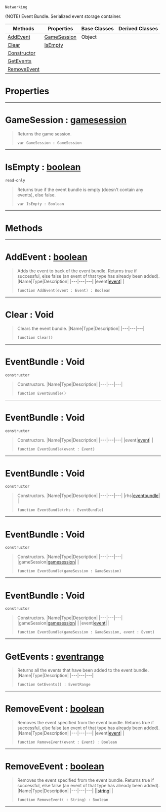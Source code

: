  `Networking`

(NOTE) Event Bundle. Serialized event storage container.

|Methods|Properties|Base Classes|Derived Classes|
|---|---|---|---|
|[ AddEvent](https://plasmaengine.github.io/PlasmaDocs/Plasma1/C++/code_reference/class_reference/eventbundle.markdown#addevent-plasma-engine-doc)|[ GameSession](https://plasmaengine.github.io/PlasmaDocs/Plasma1/C++/code_reference/class_reference/eventbundle.markdown#gamesession-plasma-engine)|Object| |
|[ Clear](https://plasmaengine.github.io/PlasmaDocs/Plasma1/C++/code_reference/class_reference/eventbundle.markdown#clear-void)|[ IsEmpty](https://plasmaengine.github.io/PlasmaDocs/Plasma1/C++/code_reference/class_reference/eventbundle.markdown#isempty-plasma-engine-docu)| | |
|[ Constructor](https://plasmaengine.github.io/PlasmaDocs/Plasma1/C++/code_reference/class_reference/eventbundle.markdown#eventbundle-void)| | | |
|[ GetEvents](https://plasmaengine.github.io/PlasmaDocs/Plasma1/C++/code_reference/class_reference/eventbundle.markdown#getevents-plasma-engine-do)| | | |
|[ RemoveEvent](https://plasmaengine.github.io/PlasmaDocs/Plasma1/C++/code_reference/class_reference/eventbundle.markdown#removeevent-plasma-engine)| | | |


 #  Properties


---  
 #  GameSession : [gamesession](https://plasmaengine.github.io/PlasmaDocs/Plasma1/C++/code_reference/class_reference/gamesession.markdown)

> Returns the game session.
> ``` lang=cpp, name=Lightning
> var GameSession : GameSession


---  
 #  IsEmpty : [boolean](https://plasmaengine.github.io/PlasmaDocs/Plasma1/C++/code_reference/lightning_base_types/boolean.markdown)

 `read-only`

> Returns true if the event bundle is empty (doesn't contain any events), else false.
> ``` lang=cpp, name=Lightning
> var IsEmpty : Boolean


---  
 #  Methods


---  
 #  AddEvent : [boolean](https://plasmaengine.github.io/PlasmaDocs/Plasma1/C++/code_reference/lightning_base_types/boolean.markdown)

> Adds the event to back of the event bundle. Returns true if successful, else false (an event of that type has already been added).
> |Name|Type|Description|
> |---|---|---|
> |event|[event](https://plasmaengine.github.io/PlasmaDocs/Plasma1/C++/code_reference/class_reference/event.markdown)| |
> ``` lang=cpp, name=Lightning
> function AddEvent(event : Event) : Boolean
> ``` 


---  
 #  Clear : Void

> Clears the event bundle.
> |Name|Type|Description|
> |---|---|---|
> ``` lang=cpp, name=Lightning
> function Clear()
> ``` 


---  
 #  EventBundle : Void

 `constructor`

> Constructors.
> |Name|Type|Description|
> |---|---|---|
> ``` lang=cpp, name=Lightning
> function EventBundle()
> ``` 


---  
 #  EventBundle : Void

 `constructor`

> Constructors.
> |Name|Type|Description|
> |---|---|---|
> |event|[event](https://plasmaengine.github.io/PlasmaDocs/Plasma1/C++/code_reference/class_reference/event.markdown)| |
> ``` lang=cpp, name=Lightning
> function EventBundle(event : Event)
> ``` 


---  
 #  EventBundle : Void

 `constructor`

> Constructors.
> |Name|Type|Description|
> |---|---|---|
> |rhs|[eventbundle](https://plasmaengine.github.io/PlasmaDocs/Plasma1/C++/code_reference/class_reference/eventbundle.markdown)| |
> ``` lang=cpp, name=Lightning
> function EventBundle(rhs : EventBundle)
> ``` 


---  
 #  EventBundle : Void

 `constructor`

> Constructors.
> |Name|Type|Description|
> |---|---|---|
> |gameSession|[gamesession](https://plasmaengine.github.io/PlasmaDocs/Plasma1/C++/code_reference/class_reference/gamesession.markdown)| |
> ``` lang=cpp, name=Lightning
> function EventBundle(gameSession : GameSession)
> ``` 


---  
 #  EventBundle : Void

 `constructor`

> Constructors.
> |Name|Type|Description|
> |---|---|---|
> |gameSession|[gamesession](https://plasmaengine.github.io/PlasmaDocs/Plasma1/C++/code_reference/class_reference/gamesession.markdown)| |
> |event|[event](https://plasmaengine.github.io/PlasmaDocs/Plasma1/C++/code_reference/class_reference/event.markdown)| |
> ``` lang=cpp, name=Lightning
> function EventBundle(gameSession : GameSession, event : Event)
> ``` 


---  
 #  GetEvents : [eventrange](https://plasmaengine.github.io/PlasmaDocs/Plasma1/C++/code_reference/class_reference/eventrange.markdown)

> Returns all the events that have been added to the event bundle.
> |Name|Type|Description|
> |---|---|---|
> ``` lang=cpp, name=Lightning
> function GetEvents() : EventRange
> ``` 


---  
 #  RemoveEvent : [boolean](https://plasmaengine.github.io/PlasmaDocs/Plasma1/C++/code_reference/lightning_base_types/boolean.markdown)

> Removes the event specified from the event bundle. Returns true if successful, else false (an event of that type has already been added).
> |Name|Type|Description|
> |---|---|---|
> |event|[event](https://plasmaengine.github.io/PlasmaDocs/Plasma1/C++/code_reference/class_reference/event.markdown)| |
> ``` lang=cpp, name=Lightning
> function RemoveEvent(event : Event) : Boolean
> ``` 


---  
 #  RemoveEvent : [boolean](https://plasmaengine.github.io/PlasmaDocs/Plasma1/C++/code_reference/lightning_base_types/boolean.markdown)

> Removes the event specified from the event bundle. Returns true if successful, else false (an event of that type has already been added).
> |Name|Type|Description|
> |---|---|---|
> ||[string](https://plasmaengine.github.io/PlasmaDocs/Plasma1/C++/code_reference/lightning_base_types/string.markdown)| |
> ``` lang=cpp, name=Lightning
> function RemoveEvent( : String) : Boolean
> ``` 


---  
 

 